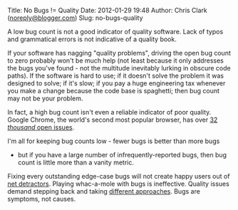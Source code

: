 Title: No Bugs != Quality
Date: 2012-01-29 19:48
Author: Chris Clark (noreply@blogger.com)
Slug: no-bugs-quality

A low bug count is not a good indicator of quality software. Lack of
typos and grammatical errors is not indicative of a quality book.  
  
If your software has nagging "quality problems", driving the open bug
count to zero probably won't be much help (not least because it only
addresses the bugs you've found - not the multitude inevitably lurking
in obscure code paths). If the software is hard to use; if it doesn't
solve the problem it was designed to solve; if it's slow; if you pay a
huge engineering tax whenever you make a change because the code base is
spaghetti; then bug count may not be your problem.  
  
In fact, a high bug count isn't even a reliable indicator of poor
quality. Google Chrome, the world's second most popular browser, has
over [32 *thousand* open
issues](http://code.google.com/p/chromium/issues/list?can=2&q=&colspec=ID+Pri+Mstone+ReleaseBlock+Area+Feature+Status+Owner+Summary&x=mstone&y=owner&cells=tiles).  
  
I'm all for keeping bug counts low - fewer bugs is better than more bugs
- but if you have a large number of infrequently-reported bugs, then bug
count is little more than a vanity metric.   
  
Fixing every outstanding edge-case bugs will not create happy users out
of [net detractors](http://www.netpromoter.com/np/calculate.jsp).
Playing whac-a-mole with bugs is ineffective. Quality issues demand
stepping back and taking [different
approaches](http://www.grahambrooks.com/blog/metrics-based-refactoring-for-cleaner-code/).
Bugs are symptoms, not causes.
